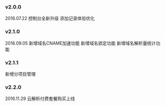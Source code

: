 ### v2.0.0
2016.07.22
控制台全新升级
添加记录体验优化

### v2.1.0
2016.09.05
新增域名CNAME加速功能
新增域名锁定功能
新增域名解析量统计功能

### v2.1.1
新增分项目管理

### v2.2.0
2016.11.29
云解析付费套餐购买上线
